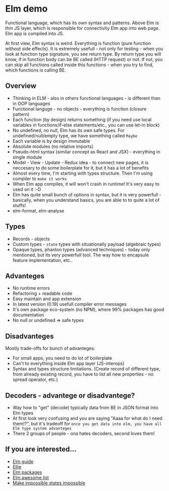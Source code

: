 # Elm demo

Functional language, which has its own syntax and patterns. Above Elm is thin JS layer, which is responsible for connectivity Elm app into web page. Elm app is compiled into JS.

At first view, Elm syntax is weird. Everything is function (pure function without side effects). It is extremely usefull - not only for testing - when you look at function type signature, you see return type. By return type you will know, if in function body can be BE called (HTTP request) or not. If not, you can skip all functions called inside this functions - when you try to find, which functions is calling BE.

## Overview

- Thinking in ELM - also in others functional languages - is different than in OOP languages
- Functional languge - no objects - everything is function (closure pattern)
- Each function (by design) returns something (if you need use local variables in functions/if-else statements/etc., you can use let-in block)
- No undefined, no null, Elm has its own safe types. For undefined/null/empty type, we have something called `Maybe`
- Each variable is by design immutable
- Absolute modules (no relative imports)
- Pseudo-html syntax (similar concept as React and JSX) - everything in single module
- Model - View - Update - Redux idea - to connect new pages, it is neccesary to do some boilerplate for it, but it has a lot of benefits
- Almost every time, I'm starting with types structure. Then I'm using compiler to `make it works`
- When Elm app compiles, it will won't crash in runtime! It's very easy to used on it :-D
- Elm has quite small bunch of options in syntax, but it is very powerfull - basically, when you understand basics, you are able to to quite a lot of stuffs!
- elm-format, elm-analyse

## Types

- Records - objects
- Custom types - `state` types with situationally payload (algebraic types)
- Opaque types, phanton types (advanced techniques) - today only mentioned, but its very powerfull tool. The way how to encapsule feature implementation, etc..

## Advanteges

- No runtime errors
- Refactoring + readable code
- Easy maintain and app extension
- In latest version (0.19) usefull compiler error messages
- It's own package eco-system (no NPM), where 99% packages has good documentation
- No null or undefined => safe types

## Disadvanteges

Mostly trade-offs for bunch of advanteges:

- For small apps, you need to do lot of boilerplate
- Can't to everything inside Elm app layer (JS-interops)
- Syntax and types structure limitations. (Create record of different type, from already existing record, you have to list all new properties - no spread operator, etc.)

## Decoders - advantege or disadvantege?

- Way how to "get" (decode) typically data from BE in JSON format into Elm types
- At first look very confusing and you are saying "Aaaa for what do I need them!?", but it's tradeoff for `once you get data into elm, you have all Elm type system advanteges`
- There 2 groups of people - ona hates decoders, second loves them!

## If you are interested...

- [Elm guide](https://guide.elm-lang.org/)
- [Ellie](https://ellie-app.com/new)
- [Elm packages](https://package.elm-lang.org/)
- [Elm awesome list](https://www.youtube.com/watch?v=IcgmSRJHu_8&ab_channel=elm-conf)
- [Make impossible states impossible](https://www.youtube.com/watch?v=IcgmSRJHu_8&ab_channel=elm-conf)
